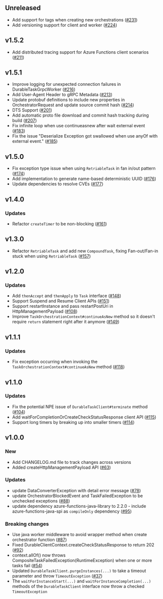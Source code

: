 ## Unreleased
* Add support for tags when creating new orchestrations ([#231](https://github.com/microsoft/durabletask-java/pull/230))
* Add versioning support for client and worker ([#224](https://github.com/microsoft/durabletask-java/pull/224))

## v1.5.2
* Add distributed tracing support for Azure Functions client scenarios ([#211](https://github.com/microsoft/durabletask-java/pull/211))

## v1.5.1
* Improve logging for unexpected connection failures in DurableTaskGrpcWorker ([#216](https://github.com/microsoft/durabletask-java/pull/216/files))
* Add User-Agent Header to gRPC Metadata ([#213](https://github.com/microsoft/durabletask-java/pull/213))
* Update protobuf definitions to include new properties in OrchestratorRequest and update source commit hash ([#214](https://github.com/microsoft/durabletask-java/pull/214))
* DTS Support ([#201](https://github.com/microsoft/durabletask-java/pull/201))
* Add automatic proto file download and commit hash tracking during build ([#207](https://github.com/microsoft/durabletask-java/pull/207))
* Fix infinite loop when use continueasnew after wait external event ([#183](https://github.com/microsoft/durabletask-java/pull/183))
* Fix the issue "Deserialize Exception got swallowed when use anyOf with external event." ([#185](https://github.com/microsoft/durabletask-java/pull/185))

## v1.5.0
* Fix exception type issue when using `RetriableTask` in fan in/out pattern ([#174](https://github.com/microsoft/durabletask-java/pull/174))
* Add implementation to generate name-based deterministic UUID ([#176](https://github.com/microsoft/durabletask-java/pull/176))
* Update dependencies to resolve CVEs ([#177](https://github.com/microsoft/durabletask-java/pull/177))


## v1.4.0

### Updates
* Refactor `createTimer` to be non-blocking ([#161](https://github.com/microsoft/durabletask-java/pull/161))

## v1.3.0
* Refactor `RetriableTask` and add new `CompoundTask`, fixing Fan-out/Fan-in stuck when using `RetriableTask` ([#157](https://github.com/microsoft/durabletask-java/pull/157))

## v1.2.0

### Updates
* Add `thenAccept` and `thenApply` to `Task` interface ([#148](https://github.com/microsoft/durabletask-java/pull/148))
* Support Suspend and Resume Client APIs ([#151](https://github.com/microsoft/durabletask-java/pull/151))
* Support restartInstance and pass restartPostUri in HttpManagementPayload ([#108](https://github.com/microsoft/durabletask-java/issues/108))
* Improve `TaskOrchestrationContext#continueAsNew` method so it doesn't require `return` statement right after it anymore ([#149](https://github.com/microsoft/durabletask-java/pull/149))

## v1.1.1

### Updates
* Fix exception occurring when invoking the `TaskOrchestrationContext#continueAsNew` method ([#118](https://github.com/microsoft/durabletask-java/issues/118))

## v1.1.0

### Updates
* Fix the potential NPE issue of `DurableTaskClient#terminate` method ([#104](https://github.com/microsoft/durabletask-java/issues/104))
* Add waitForCompletionOrCreateCheckStatusResponse client API ([#115](https://github.com/microsoft/durabletask-java/pull/115))
* Support long timers by breaking up into smaller timers ([#114](https://github.com/microsoft/durabletask-java/issues/114))

## v1.0.0

### New

* Add CHANGELOG.md file to track changes across versions
* Added createHttpManagementPayload API ([#63](https://github.com/microsoft/durabletask-java/issues/63))

### Updates

* update DataConverterException with detail error message ([#78](https://github.com/microsoft/durabletask-java/issues/78))
* update OrchestratorBlockedEvent and TaskFailedException to be unchecked exceptions ([#88](https://github.com/microsoft/durabletask-java/issues/88))
* update dependency azure-functions-java-library to 2.2.0 - include azure-functions-java-spi as `compileOnly` dependency ([#95](https://github.com/microsoft/durabletask-java/pull/95))

### Breaking changes

* Use java worker middleware to avoid wrapper method when create orchestrator function ([#87](https://github.com/microsoft/durabletask-java/pull/87))
* Fixed DurableClientContext.createCheckStatusResponse to return 202 ([#92](https://github.com/microsoft/durabletask-java/pull/92))
* context.allOf() now throws CompositeTaskFailedException(RuntimeException) when one or more tasks fail ([#54](https://github.com/microsoft/durabletask-java/issues/54))
* Updated `DurableTaskClient.purgeInstances(...)` to take a timeout parameter and throw `TimeoutException` ([#37](https://github.com/microsoft/durabletask-java/issues/37))
* The `waitForInstanceStart(...)` and `waitForInstanceCompletion(...)` methods of the `DurableTaskClient` interface now throw a checked `TimeoutException`
